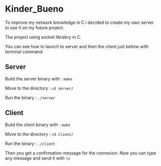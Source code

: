 # Kinder_Bueno
To improve my network knowledge in C i decided to create my own server to use it on my future project.

The project using socket librabry in C.

You can see how to launch to server and then the client just bellow with terminal command.

## Server

  Build the server binary with :
  ``` make ```

  Move to the directory :
  ``` cd server/ ```

  Run the binary :
  ``` ./server ```

## Client

  Build the client binary with :
  ``` make ```
  
  Move to the directory :
  ```cd client/```

  Run the binary :
  ``` ./client ```
  
  Then you get a confirmation message for the connexion.
  Now you can type any message and send it with ```\n```
